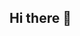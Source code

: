 ## Hi there 👋




<!--
**steamedhams42/steamedhams42** is a ✨ _special_ ✨ repository because its `README.md` (this file) appears on your GitHub profile.

![Alt Text](8411844.png "Ham Leg")


Here are some ideas to get you started:

- 🔭 I’m currently working on ...
- 🌱 I’m currently learning ...
- 👯 I’m looking to collaborate on ...
- 🤔 I’m looking for help with ...
- 💬 Ask me about ...
- 📫 How to reach me: ...
- 😄 Pronouns: ...
- ⚡ Fun fact: ...
-->
